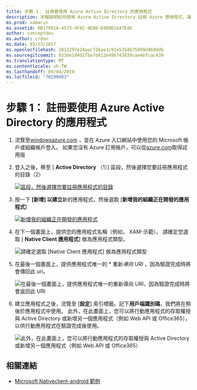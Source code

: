 ```yaml
---
title: 步驟 1： 註冊要使用 Azure Active Directory 的應用程式
description: 本檔說明如何使用 Azure Active Directory 註冊 Azure 應用程式，讓行動用戶端可以安全地存取它。
ms.prod: xamarin
ms.assetid: 0B17991A-4573-4F6C-9E86-D4B9D1A47E4D
author: conceptdev
ms.author: crdun
ms.date: 03/23/2017
ms.openlocfilehash: 2811297e24aac726ae3c91e5354675499d4b9ddb
ms.sourcegitcommit: 933de144d1fbe7d412e49b743839cae4bfcac439
ms.translationtype: MT
ms.contentlocale: zh-TW
ms.lasthandoff: 09/04/2019
ms.locfileid: "70290083"
---
```

# <a name="step-1-register-an-app-to-use-azure-active-directory"></a>步驟 1： 註冊要使用 Azure Active Directory 的應用程式

1. 流覽至[windowsazure.com](https://manage.windowsazure.com) ，並在 Azure 入口網站中使用您的 Microsoft 帳戶或組織帳戶登入。 如果您沒有 Azure 訂用帳戶，可以從[azure.com](https://www.azure.com)取得試用版

2. 登入之後，移至 [ **Active Directory** （1）] 區段，然後選擇您要註冊應用程式的目錄（2）

   [![](register-images/01.-active-directory-in-azure-portal-sml.jpg "區段，然後選擇您要註冊應用程式的目錄")](register-images/01.-active-directory-in-azure-portal.jpg#lightbox)

3. 按一下 **[新增] 以建立**新的應用程式，然後選取 [**新增我的組織正在開發的應用程式**]

   [![](register-images/02.-add-new-application-sml.jpg "新增我的組織正在開發的應用程式")](register-images/02.-add-new-application.jpg#lightbox)

4. 在下一個畫面上，提供您的應用程式名稱（例如， XAM-示範）。
   請確定您選取 [ **Native Client 應用程式**] 做為應用程式類型。

   ![](register-images/03.-app-name.jpg "請確定選取 [Native Client 應用程式] 做為應用程式類型")

5. 在最後一個畫面上，提供應用程式唯一的 * 重新*導向 URI* ，因為驗證完成時將會傳回此 uri。

   ![](register-images/04.-app-redirect.jpg "在最後一個畫面上，提供應用程式唯一的重新導向 URI，因為驗證完成時將會返回此 URI")

6. 建立應用程式之後，流覽至 [**設定**] 索引標籤。記下**用戶端識別碼**，我們將在稍後於應用程式中使用。 此外，在此畫面上，您可以將行動應用程式的存取權授與 Active Directory 或新增另一個應用程式（例如 Web API 或 Office365），以供行動應用程式在驗證完成後使用。

   ![](register-images/05.-configure.jpg "此外，在此畫面上，您可以將行動應用程式的存取權授與 Active Directory 或新增另一個應用程式（例如 Web API 或 Office365）")



## <a name="related-links"></a>相關連結

- [Microsoft Nativeclient-android 範例](https://github.com/AzureADSamples/NativeClient-MultiTarget-DotNet)
